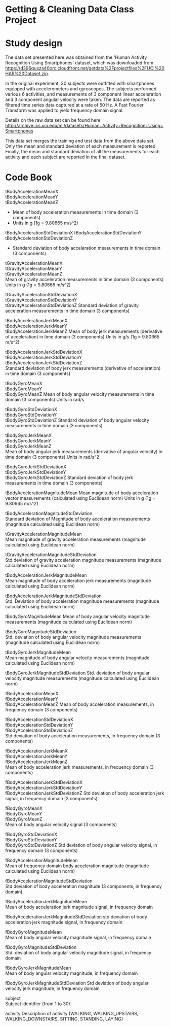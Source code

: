 # Getting & Cleaning Data Class Project

# Study design
The data set presented here was obtained from the 'Human Activity Recognition Using Smartphones' dataset, which was downloaded from https://d396qusza40orc.cloudfront.net/getdata%2Fprojectfiles%2FUCI%20HAR%20Dataset.zip.

In the original experiment, 30 subjects were outfitted with smartphones equipped with accelerometers and gyroscopes.  The subjects performed various 6 activities, and measurements of 3 component linear acceleration and 3 component angular velocity were taken. The data are reported as filtered time series data captured at a rate of 50 Hz.  A Fast Fourier Transform was applied to yield frequency domain signal.

Details on the raw data set can be found here http://archive.ics.uci.edu/ml/datasets/Human+Activity+Recognition+Using+Smartphones 

This data set merges the training and test data from the above data set.  Only the mean and standard deviation of each measurement is reported.  Finally, the mean and standard deviation of all the measurements for each activity and each subject are reported in the final dataset.

# Code Book 

tBodyAccelerationMeanX                         
tBodyAccelerationMeanY                        
tBodyAccelerationMeanZ
  * Mean of body acceleration measurements in time domain (3 components)
  * Units in g (1g = 9.80665 m/s^2)

tBodyAccelerationStdDeviationX
tBodyAccelerationStdDeviationY
tBodyAccelerationStdDeviationZ
  * Standard deviation of body acceleration measurements in time domain (3 components)

 
tGravityAccelerationMeanX                      
tGravityAccelerationMeanY                     
tGravityAccelerationMeanZ  
    Mean of gravity acceleration measurements in time domain (3 components)                    
    Units in g (1g = 9.80665 m/s^2)

tGravityAccelerationStdDeviationX             
tGravityAccelerationStdDeviationY              
tGravityAccelerationStdDeviationZ
    Standard deviation of gravity acceleration measurements in time domain (3 components)             

tBodyAccelerationJerkMeanX                     
tBodyAccelerationJerkMeanY                    
tBodyAccelerationJerkMeanZ
    Mean of body jerk measurements (derivative of acceleration) in time domain (3 components)
    Units in g/s (1g = 9.80665 m/s^2)                    

tBodyAccelerationJerkStdDeviationX            
tBodyAccelerationJerkStdDeviationY             
tBodyAccelerationJerkStdDeviationZ            
    Standard deviation of body jerk measurements (derivative of acceleration) in time domain (3 components)

tBodyGyroMeanX                                 
tBodyGyroMeanY                                
tBodyGyroMeanZ
    Mean of body angular velocity measurements in time domain (3 components)
    Units in rad/s                                

tBodyGyroStdDeviationX                        
tBodyGyroStdDeviationY                         
tBodyGyroStdDeviationZ
    Standard deviation of body angular velocity measurements in time domain (3 components)                        

tBodyGyroJerkMeanX                             
tBodyGyroJerkMeanY                            
tBodyGyroJerkMeanZ     
    Mean of body angular jerk measurements (derivative of angular velocity) in time domain (3 components)
    Units in rad/s^2                         

tBodyGyroJerkStdDeviationX                    
tBodyGyroJerkStdDeviationY                     
tBodyGyroJerkStdDeviationZ
    Standard deviation of body jerk measurements in time domain (3 components)                    

tBodyAccelerationMagnitudeMean
    Mean magnitude of body acceleration vector measurements (calculated using Euclidean norm)
    Units in g (1g = 9.80665 m/s^2)

tBodyAccelerationMagnitudeStdDeviation   
    Standard deviation of Magnitude of body acceleration measurements (magnitude calculated using Euclidean norm)

tGravityAccelerationMagnitudeMean             
    Mean magnitude of gravity acceleration measurements (magnitude calculated using Euclidean norm)

tGravityAccelerationMagnitudeStdDeviation     
    Std deviation of gravity acceleration magnitude measurements (magnitude calculated using Euclidean norm)

tBodyAccelerationJerkMagnitudeMean   
    Mean magnitude of body acceleration jerk measurements (magnitude calculated using Euclidean norm)

tBodyAccelerationJerkMagnitudeStdDeviation  
    Std. Deviation of body acceleration magnitude measurements (magnitude calculated using Euclidean norm)

tBodyGyroMagnitudeMean
    Mean of body angular velocity magnitude measurements (magnitude calculated using Euclidean norm)

tBodyGyroMagnitudeStdDeviation  
    Std. deviation of body angular velocity magnitude measurements (magnitude calculated using Euclidean norm)

tBodyGyroJerkMagnitudeMean       
    Mean magnitude of body angular velocity measurements (magnitude calculated using Euclidean norm)

tBodyGyroJerkMagnitudeStdDeviation
    Std. deviation of body angular velocity magnitude measurements (magnitude calculated using Euclidean norm)

fBodyAccelerationMeanX                         
fBodyAccelerationMeanY                        
fBodyAccelerationMeanZ
    Mean of body acceleration measurements, in frequency domain (3 components)

fBodyAccelerationStdDeviationX                
fBodyAccelerationStdDeviationY                 
fBodyAccelerationStdDeviationZ  
    Std deviation of body acceleration measurements, in frequency domain (3 components)

fBodyAccelerationJerkMeanX                     
fBodyAccelerationJerkMeanY                    
fBodyAccelerationJerkMeanZ     
    Mean of body acceleration jerk measurements, in frequency domain (3 components)

fBodyAccelerationJerkStdDeviationX            
fBodyAccelerationJerkStdDeviationY             
fBodyAccelerationJerkStdDeviationZ
    Std deviation of body acceleration jerk signal, in frequency domain (3 components)

fBodyGyroMeanX                                 
fBodyGyroMeanY                                
fBodyGyroMeanZ                                 
    Mean of body angular velocity signal (3 components)

fBodyGyroStdDeviationX                        
fBodyGyroStdDeviationY                         
fBodyGyroStdDeviationZ
    Std deviation of body angular velocity signal, in frequency domain  (3 components)

fBodyAccelerationMagnitudeMean  
    Mean of frequency domain body acceleration magnitude (magnitude calculated using Euclidean norm)

fBodyAccelerationMagnitudeStdDeviation  
    Std deviation of body acceleration magnitude (3 components, in frequency domain)

fBodyAccelerationJerkMagnitudeMean         
    Mean of body acceleration jerk magnitude signal, in frequency domain

fBodyAccelerationJerkMagnitudeStdDeviation
    std deviation of body acceleration jerk magnitude signal, in frequency domain

fBodyGyroMagnitudeMean            
    Mean of body angular velocity magnitude signal, in frequency domain

fBodyGyroMagnitudeStdDeviation      
    Std. deviation of body angular velocity magnitude signal, in frequency domain

fBodyGyroJerkMagnitudeMean          
    Mean of body angular velocity magnitude, in frequency domain

fBodyGyroJerkMagnitudeStdDeviation 
    Std deviation of body angular velocity jerk magnitude, in frequency domain   

subject     
    Subject identifier (from 1 to 30)

activity
    Description of activity (WALKING, WALKING_UPSTAIRS, WALKING_DOWNSTAIRS, SITTING, STANDING, LAYING)